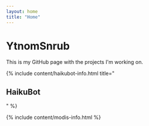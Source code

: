 ```yaml
---
layout: home
title: "Home"
---
```


# YtnomSnrub

This is my GitHub page with the projects I'm working on.

{% include content/haikubot-info.html title="<h2>HaikuBot</h2>" %}

{% include content/modis-info.html %}


